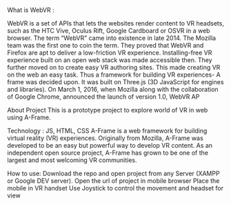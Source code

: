What is WebVR :

WebVR is a set of APIs that lets the websites render content to VR headsets, such as the HTC Vive, Oculus Rift, Google Cardboard or OSVR in a web browser.
The term “WebVR” came into existence in late 2014. The Mozilla team was the first one to coin the term. They proved that WebVR and Firefox are apt to deliver a low-friction VR experience. Installing-free VR experience built on an open web stack was made accessible then. They further moved on to create easy VR authoring sites. This made creating VR on the web an easy task. Thus a framework for building VR experiences- A frame was decided upon. It was built on Three.js (3D JavaScript for engines and libraries). On March 1, 2016, when Mozilla along with the collaboration of Google Chrome, announced the launch of version 1.0, WebVR AP

About Project
  This is a prototype project to explore world of VR in web using A-Frame.
    
Technology : JS, HTML, CSS
  A-Frame is a web framework for building virtual reality (VR) experiences. 
  Originally from Mozilla, A-Frame was developed to be an easy but powerful way to develop VR content. 
  As an independent open source project, A-Frame has grown to be one of the largest and most welcoming VR communities. 
  
How to use:
Download the repo and open project from any Server (XAMPP or Google DEV server). 
Open the url of project in mobile browser
Place the mobile in VR handset
Use Joystick to control the movement and headset for view
 
  
